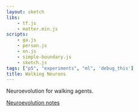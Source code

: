 ```yaml
---
layout: sketch
libs:
    - tf.js
    - matter.min.js
scripts: 
    - ga.js
    - person.js
    - nn.js
    - simple-boundary.js
    - sketch.js
tags: ["p5", "experiments", "ml", 'debug_this']
title: Walking Neurons
---
```

Neuroevolution for walking agents.

[Neuroevolution notes](https://github.com/llSourcell/Modeling_Evolution_with_TensorflowJS/blob/master/Modeling%20Evolution%20with%20Tensorflow.js.ipynb)


